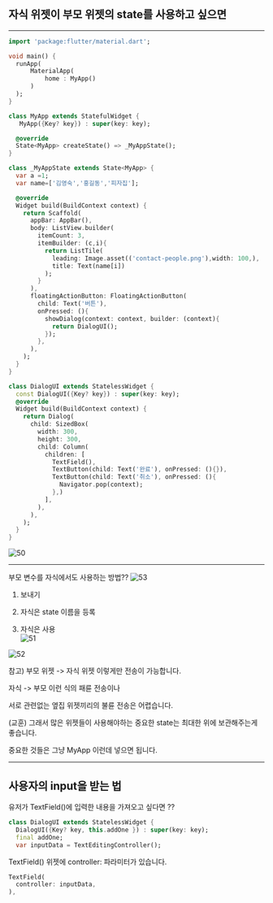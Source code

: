 ## 자식 위젯이 부모 위젯의 state를 사용하고 싶으면
___

```dart
import 'package:flutter/material.dart';

void main() {
  runApp(
      MaterialApp(
          home : MyApp()
      )
  );
}

class MyApp extends StatefulWidget {
   MyApp({Key? key}) : super(key: key);

  @override
  State<MyApp> createState() => _MyAppState();
}

class _MyAppState extends State<MyApp> {
  var a =1;
  var name=['김영숙','홍길동','피자집'];

  @override
  Widget build(BuildContext context) {
    return Scaffold(
      appBar: AppBar(),
      body: ListView.builder(
        itemCount: 3,
        itemBuilder: (c,i){
          return ListTile(
            leading: Image.asset(('contact-people.png'),width: 100,),
            title: Text(name[i])
          );
        }
      ),
      floatingActionButton: FloatingActionButton(
        child: Text('버튼'),
        onPressed: (){
          showDialog(context: context, builder: (context){
            return DialogUI();
          });
        },
      ),
    );
  }
}

class DialogUI extends StatelessWidget {
  const DialogUI({Key? key}) : super(key: key);
  @override
  Widget build(BuildContext context) {
    return Dialog(
      child: SizedBox(
        width: 300,
        height: 300,
        child: Column(
          children: [
            TextField(),
            TextButton(child: Text('완료'), onPressed: (){}),
            TextButton(child: Text('취소'), onPressed: (){
              Navigator.pop(context);
            },)
          ],
        ),
      ),
    );
  }
}
```
![50](https://user-images.githubusercontent.com/113106136/215275740-35718966-e748-46fc-9563-85f84edbf014.png)


___

부모 변수를 자식에서도 사용하는 방법??
![53](https://user-images.githubusercontent.com/113106136/215275993-1e2a2be0-e92e-40b2-af2b-a594b720ce76.png)

1. 보내기 

2. 자식은 state 이름을 등록

3. 자식은 사용  
![51](https://user-images.githubusercontent.com/113106136/215275922-b6b99a5a-7d49-4218-9423-f86fa4f652b5.png)

![52](https://user-images.githubusercontent.com/113106136/215275923-dd4161ae-3cde-422c-bd9d-2fcbd03dd6d5.png)

참고) 부모 위젯 -> 자식 위젯 이렇게만 전송이 가능합니다.

자식 -> 부모 이런 식의 패륜 전송이나

서로 관련없는 옆집 위젯끼리의 불륜 전송은 어렵습니다. 

 

(교훈) 그래서 많은 위젯들이 사용해야하는 중요한 state는 최대한 위에 보관해주는게 좋습니다.

중요한 것들은 그냥 MyApp 이런데 넣으면 됩니다. 

___

## 사용자의 input을 받는 법

유저가 TextField()에 입력한 내용을 가져오고 싶다면 ??

```dart
class DialogUI extends StatelessWidget {
  DialogUI({Key? key, this.addOne }) : super(key: key);
  final addOne;
  var inputData = TextEditingController();
```
TextField() 위젯에 controller: 파라미터가 있습니다.

```dart
TextField(
  controller: inputData,
), 
```
